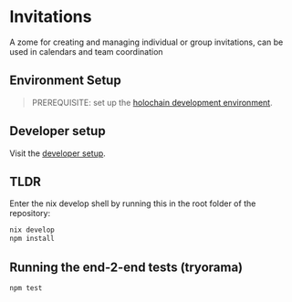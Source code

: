 # Invitations

A zome for creating and managing individual or group invitations, can be used in calendars and team coordination

## Environment Setup

> PREREQUISITE: set up the [holochain development environment](https://developer.holochain.org/docs/install/).

## Developer setup

Visit the [developer setup](/DEV-README.md).

## TLDR

Enter the nix develop shell by running this in the root folder of the repository: 

```bash
nix develop
npm install
```

## Running the end-2-end tests (tryorama)

```bash
npm test
```